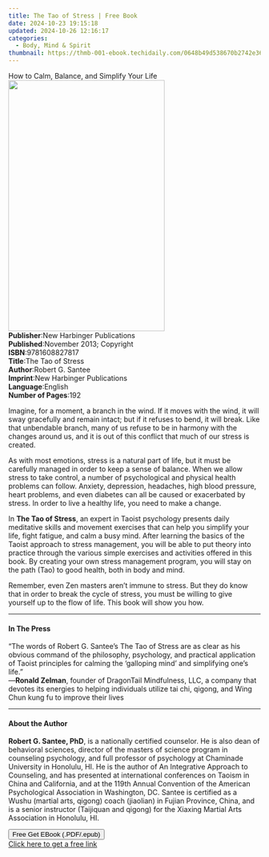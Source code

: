 ```yaml
---
title: The Tao of Stress | Free Book
date: 2024-10-23 19:15:18
updated: 2024-10-26 12:16:17
categories:
  - Body, Mind & Spirit
thumbnail: https://thmb-001-ebook.techidaily.com/0648b49d538670b2742e360254d12c741437fc533ef65ea7a748af2d723effe0.jpg
---
```

<main id="book-container">
  <div class="flex flex-col">
    <div class="book-brief flex-1 py-6 px-4 sm:p-6 md:py-10 md:px-8">
      <!-- brief-->
      <div class="book-brief-main">
        How to Calm, Balance, and Simplify Your Life
      </div>
    </div>
    <div
      class="book-meta-info flex-1 grid gap-4 col-start-1 col-end-3 row-start-1 sm:mb-6 sm:grid-cols-4 lg:gap-6 lg:col-start-2 lg:row-end-6 lg:row-span-6 lg:mb-0"
    >
      <div
        class="book-meta-info-left place-content-center mt-4 p-4 text-sm leading-6 col-start-2 col-span-2 dark:text-slate-400"
      >
        <img
          class="w-full h-500 object-cover rounded-lg sm:h-255 sm:col-span-2 lg:col-span-full"
          src="https://img-001-ebook.techidaily.com/65fd038b139004da8bfcf61a4a100f9dd2fd8db01fd20ffb00697cc9bea89cff.jpg"
          alt=""
          width="312"
          height="500"
        />
      </div>
      <div
        class="book-meta-info-right mt-2 col-start-1 row-start-2 col-span-3 self-center"
      >
        <!-- meta data  -->
        <div class="flex flex-col px-4 md:px-8">
          <div class="flex-1">
            <strong>Publisher</strong>:<span class="px-2"
              >New Harbinger Publications</span
            >
          </div>
          <div class="flex-1">
            <strong>Published</strong>:<span class="px-2"
              >November 2013; Copyright</span
            >
          </div>
          <div class="flex-1">
            <strong>ISBN</strong>:<span class="px-2">9781608827817</span>
          </div>
          <div class="flex-1">
            <strong>Title</strong>:<span class="px-2">The Tao of Stress</span>
          </div>
          <div class="flex-1">
            <strong>Author</strong>:<span class="px-2">Robert G. Santee</span>
          </div>
          <div class="flex-1">
            <strong>Imprint</strong>:<span class="px-2"
              >New Harbinger Publications</span
            >
          </div>
          <div class="flex-1">
            <strong>Language</strong>:<span class="px-2">English</span>
          </div>
          <div class="flex-1">
            <strong>Number of Pages</strong>:<span class="px-2">192</span>
          </div>
        </div>
      </div>
    </div>
    <div class="book-description flex-1 py-6 px-4 sm:p-6 md:py-10 md:px-8">
      <div class="book-description-main">
        <div accordion-content="" id="description">
          <p>
            Imagine, for a moment, a branch in the wind. If it moves with the
            wind, it will sway gracefully and remain intact; but if it refuses
            to bend, it will break. Like that unbendable branch, many of us
            refuse to be in harmony with the changes around us, and it is out of
            this conflict that much of our stress is created.
          </p>
          <p>
            As with most emotions, stress is a natural part of life, but it must
            be carefully managed in order to keep a sense of balance. When we
            allow stress to take control, a number of psychological and physical
            health problems can follow. Anxiety, depression, headaches, high
            blood pressure, heart problems, and even diabetes can all be caused
            or exacerbated by stress. In order to live a healthy life, you need
            to make a change.
          </p>
          <p>
            In <strong>The Tao of Stress</strong>, an expert in Taoist
            psychology presents daily meditative skills and movement exercises
            that can help you simplify your life, fight fatigue, and calm a busy
            mind. After learning the basics of the Taoist approach to stress
            management, you will be able to put theory into practice through the
            various simple exercises and activities offered in this book. By
            creating your own stress management program, you will stay on the
            path (Tao) to good health, both in body and mind.
          </p>
          <p>
            Remember, even Zen masters aren’t immune to stress. But they do know
            that in order to break the cycle of stress, you must be willing to
            give yourself up to the flow of life. This book will show you how.
          </p>
        </div>
        <div class="accordion-fader"></div>
      </div>
    </div>
    <div class="book-excerpts flex-1 py-6 px-4 sm:p-6 md:py-10 md:px-8">
      <!-- excerpts-->
      <div class="book-excerpts-main">
        <hr />
        <h4 class="placeholder placeholder-heading">
          <span>In The Press</span>
        </h4>
        <p>
          “The words of Robert G. Santee’s The Tao of Stress are as clear as his
          obvious command of the philosophy, psychology, and practical
          application of Taoist principles for calming the ‘galloping mind’ and
          simplifying one’s life.”&nbsp;<br />—<strong>Ronald Zelman</strong>,
          founder of DragonTail Mindfulness, LLC, a company that devotes its
          energies to helping individuals utilize tai chi, qigong, and Wing Chun
          kung fu to improve their lives
        </p>
      </div>
    </div>
    <div class="book-about-author flex-1 py-6 px-4 sm:p-6 md:py-10 md:px-8">
      <!-- about author-->
      <div class="book-main-author-main">
        <hr />
        <h4 class="placeholder placeholder-heading">
          <span>About the Author</span>
        </h4>
        <p>
          <strong>Robert G. Santee, PhD</strong>, is a nationally certified
          counselor. He is also dean of behavioral sciences, director of the
          masters of science program in counseling psychology, and full
          professor of psychology at Chaminade University in Honolulu, HI. He is
          the author of An Integrative Approach to Counseling, and has presented
          at international conferences on Taoism in China and California, and at
          the 119th Annual Convention of the American Psychological Association
          in Washington, DC. Santee is certified as a Wushu (martial arts,
          qigong) coach (jiaolian) in Fujian Province, China, and is a senior
          instructor (Taijiquan and qigong) for the Xiaxing Martial Arts
          Association in Honolulu, HI.
        </p>
      </div>
    </div>
    <div class="book-free-get flex-1 py-6 px-4 sm:p-6 md:py-10 md:px-8">
      <button
        id="btn-free-get"
        class="bg-blue-500 hover:bg-blue-700 text-white font-bold py-2 px-4 rounded"
      >
        Free Get EBook (.PDF/.epub)
      </button>
      <div id="countdown-display" class="px-2 text-lg mt-2"></div>
      <a
        id="free-link"
        class="hidden bg-blue-500 hover:bg-blue-700 text-white font-bold py-2 px-4 rounded"
        href="https://www.ebooks.com/en-us/book/1438047/the-tao-of-stress/robert-g-santee/"
        target="_blank"
        >Click here to get a free link</a
      >
    </div>
    <script>
      let countdownTime = 0;
      let countdownInterval = null;
      document
        .getElementById('btn-free-get')
        .addEventListener('click', startCountdown);
      function startCountdown() {
        countdownTime = new Date().getTime() + 60000 * 3;
        countdownInterval = setInterval(updateCountdown, 1000);
        document.getElementById('btn-free-get').disabled = true;
        document
          .getElementById('btn-free-get')
          .classList.add('bg-gray-500', 'cursor-not-allowed');
      }
      function updateCountdown() {
        let currentTime = new Date().getTime();
        let timeLeft = countdownTime - currentTime;
        let secondsLeft = Math.floor(timeLeft / 1000);
        document.getElementById('countdown-display').innerHTML =
          `Remaining time: ${secondsLeft} seconds.`;
        if (secondsLeft <= 0) {
          clearInterval(countdownInterval);
          document.getElementById('btn-free-get').classList.add('hidden');
          document.getElementById('free-link').classList.remove('hidden');
          document.getElementById('countdown-display').innerHTML = '';
        }
      }
    </script>
  </div>
</main>

